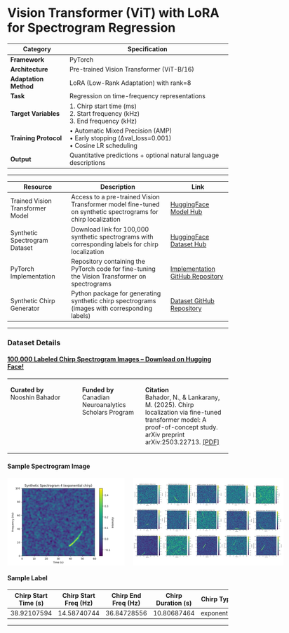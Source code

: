 # Vision Transformer (ViT) with LoRA for Spectrogram Regression

| Category               | Specification                                                                                     |
|------------------------|---------------------------------------------------------------------------------------------------|
| **Framework**          | PyTorch                                                                                          |
| **Architecture**       | Pre-trained Vision Transformer (ViT-B/16)                                                        |
| **Adaptation Method**  | LoRA (Low-Rank Adaptation) with rank=8                                                           |
| **Task**              | Regression on time-frequency representations                                                     |
| **Target Variables**   | 1. Chirp start time (ms)<br>2. Start frequency (kHz)<br>3. End frequency (kHz)                   |
| **Training Protocol**  | • Automatic Mixed Precision (AMP)<br>• Early stopping (Δval_loss=0.001)<br>• Cosine LR scheduling |
| **Output**            | Quantitative predictions + optional natural language descriptions                                 |

---

| Resource | Description | Link |
|----------|-------------|------|
| Trained Vision Transformer Model | Access to a pre-trained Vision Transformer model fine-tuned on synthetic spectrograms for chirp localization | [HuggingFace Model Hub](https://huggingface.co/nubahador/Fine_Tuned_Transformer_Model_for_Chirp_Localization/tree/main) |
| Synthetic Spectrogram Dataset | Download link for 100,000 synthetic spectrograms with corresponding labels for chirp localization | [HuggingFace Dataset Hub](https://huggingface.co/datasets/nubahador/ChirpLoc100K___A_Synthetic_Spectrogram_Dataset_for_Chirp_Localization/tree/main) |
| PyTorch Implementation | Repository containing the PyTorch code for fine-tuning the Vision Transformer on spectrograms | [Implementation GitHub Repository](https://github.com/nbahador/Train_Spectrogram_Transformer) |
| Synthetic Chirp Generator | Python package for generating synthetic chirp spectrograms (images with corresponding labels) | [Dataset GitHub Repository](https://github.com/nbahador/chirp_spectrogram_generator) |

---

### Dataset Details

#### [100,000 Labeled Chirp Spectrogram Images – Download on Hugging Face!](https://huggingface.co/datasets/nubahador/ChirpLoc100K___A_Synthetic_Spectrogram_Dataset_for_Chirp_Localization/blob/main/README.md)

<table>
<tr>
<td style="vertical-align: top; width: 25%">
  
**Curated by**  
Nooshin Bahador

</td>
<td style="vertical-align: top; width: 20%">
  
**Funded by**  
Canadian Neuroanalytics Scholars Program

</td>
<td style="vertical-align: top; width: 30%">
  
**Citation**  
Bahador, N., & Lankarany, M. (2025). Chirp localization via fine-tuned transformer model: A proof-of-concept study. arXiv preprint arXiv:2503.22713. [[PDF]](https://arxiv.org/pdf/2503.22713)

</td>
</tr>
</table>

#### Sample Spectrogram Image

<div style="display: flex; justify-content: space-between; gap: 20px;">
    <img src="https://github.com/nbahador/chirp_spectrogram_generator/blob/main/Usage_Example/spectrogram_4.png" alt="Sample Generated Spectrogram" width="300" height="200" />
    <img src="https://github.com/nbahador/chirp_spectrogram_generator/blob/main/Usage_Example/Samples.jpg" alt="Sample Generated Spectrograms" width="400" height="200" />
</div>

#### Sample Label

| Chirp Start Time (s) | Chirp Start Freq (Hz) | Chirp End Freq (Hz) | Chirp Duration (s) | Chirp Type   |
|----------------------|-----------------------|---------------------|--------------------|--------------|
| 38.92107594          | 14.58740744           | 36.84728556         | 10.80687464        | exponential  |

---
